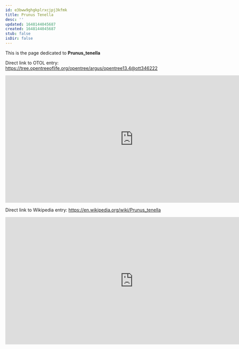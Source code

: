 ```yaml
---
id: e3bww9ghgkplrxcjpj3kfmk
title: Prunus Tenella
desc: ''
updated: 1648144045687
created: 1648144045687
stub: false
isDir: false
---
```

This is the page dedicated to **Prunus_tenella**


Direct link to OTOL entry: https://tree.opentreeoflife.org/opentree/argus/opentree13.4@ott346222



<html>
    <body>
    <iframe src="https://tree.opentreeoflife.org/opentree/argus/opentree13.4@ott346222"
    width="800" height="400" frameborder="0" allowfullscreen> </iframe>
    </body>
</html>
    


Direct link to Wikipedia entry: https://en.wikipedia.org/wiki/Prunus_tenella



<html>
    <body>
    <iframe src="https://en.wikipedia.org/wiki/Prunus_tenella"
    width="800" height="400" frameborder="0" allowfullscreen> </iframe>
    </body>
</html>
    
